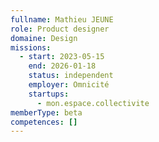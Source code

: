 ```yaml
---
fullname: Mathieu JEUNE
role: Product designer
domaine: Design
missions:
  - start: 2023-05-15
    end: 2026-01-18
    status: independent
    employer: Omnicité
    startups:
      - mon.espace.collectivite
memberType: beta
competences: []
---
```

